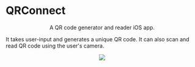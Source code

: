 # QRConnect
<p align="center">
A QR code generator and reader iOS app. 
  

It takes user-input and generates a unique QR code. It can also scan and read QR code using the user's camera.
<p align="center">
<img src="https://media.giphy.com/media/RIVxKLVP9cAuQ6ul5M/giphy.gif"/>
  </p>
</p>

